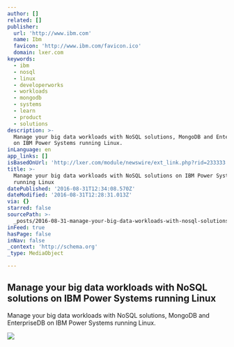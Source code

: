 ```yaml
---
author: []
related: []
publisher:
  url: 'http://www.ibm.com'
  name: Ibm
  favicon: 'http://www.ibm.com/favicon.ico'
  domain: lxer.com
keywords:
  - ibm
  - nosql
  - linux
  - developerworks
  - workloads
  - mongodb
  - systems
  - learn
  - product
  - solutions
description: >-
  Manage your big data workloads with NoSQL solutions, MongoDB and EnterpriseDB
  on IBM Power Systems running Linux.
inLanguage: en
app_links: []
isBasedOnUrl: 'http://lxer.com/module/newswire/ext_link.php?rid=233333'
title: >-
  Manage your big data workloads with NoSQL solutions on IBM Power Systems
  running Linux
datePublished: '2016-08-31T12:34:08.570Z'
dateModified: '2016-08-31T12:28:31.013Z'
via: {}
starred: false
sourcePath: >-
  _posts/2016-08-31-manage-your-big-data-workloads-with-nosql-solutions-on-ibm-p.md
inFeed: true
hasPage: false
inNav: false
_context: 'http://schema.org'
_type: MediaObject

---
```

<article style=""><h1>Manage your big data workloads with NoSQL solutions on IBM Power Systems running Linux</h1><p>Manage your big data workloads with NoSQL solutions, MongoDB and EnterpriseDB on IBM Power Systems running Linux.</p><img src="http://www.ibm.com/developerworks/i/dw-social-201508.png" /></article>